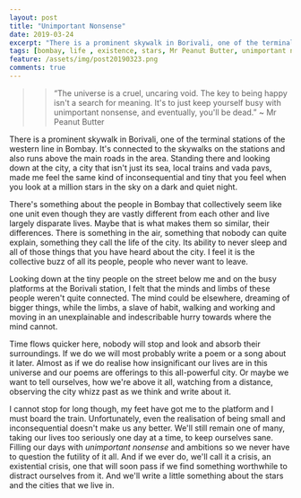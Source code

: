 ---layout: posttitle: "Unimportant Nonsense"date: 2019-03-24excerpt: "There is a prominent skywalk in Borivali, one of the terminal stations of the western line in Bombay. It's connected to the skywalks on the stations and also runs above the main roads in the area. Standing there and looking down at the city, a city that isn't just its sea, local trains and vada pavs, made me feel the same kind of inconsequential and tiny that you feel when you look at a million stars in the sky on a dark and quiet night."tags: [bombay, life , existence, stars, Mr Peanut Butter, unimportant nonsense, happiness]feature: /assets/img/post20190323.pngcomments: true--->>“The universe is a cruel, uncaring void. The key to being happy isn't a search for meaning. It's to just keep yourself busy with unimportant nonsense, and eventually, you'll be dead.” ~ Mr Peanut ButterThere is a prominent skywalk in Borivali, one of the terminal stations of the western line in Bombay. It's connected to the skywalks on the stations and also runs above the main roads in the area. Standing there and looking down at the city, a city that isn't just its sea, local trains and vada pavs, made me feel the same kind of inconsequential and tiny that you feel when you look at a million stars in the sky on a dark and quiet night.   There's something about the people in Bombay that collectively seem like one unit even though they are vastly different from each other and live largely disparate lives. Maybe that is what makes them so similar, their differences. There is something in the air, something that nobody can quite explain, something they call the life of the city. Its ability to never sleep and all of those things that you have heard about the city. I feel it is the collective buzz of all its people, people who never want to leave. Looking down at the tiny people on the street below me and on the busy platforms at the Borivali station, I felt that the minds and limbs of these people weren't quite connected. The mind could be elsewhere, dreaming of bigger things, while the limbs, a slave of habit, walking and working and moving in an unexplainable and indescribable hurry towards where the mind cannot. Time flows quicker here, nobody will stop and look and absorb their surroundings. If we do we will most probably write a poem or a song about it later. Almost as if we do realise how insignificant our lives are in this universe and our poems are offerings to this all-powerful city. Or maybe we want to tell ourselves, how we're above it all, watching from a distance, observing the city whizz past as we think and write about it.I cannot stop for long though, my feet have got me to the platform and I must board the train. Unfortunately, even the realisation of being small and inconsequential doesn't make us any better. We'll still remain one of many, taking our lives too seriously one day at a time, to keep ourselves sane. Filling our days with *unimportant nonsense* and ambitions so we never have to question the futility of it all. And if we ever do, we'll call it a crisis, an existential crisis, one that will soon pass if we find something worthwhile to distract ourselves from it. And we'll write a little something about the stars and the cities that we live in.